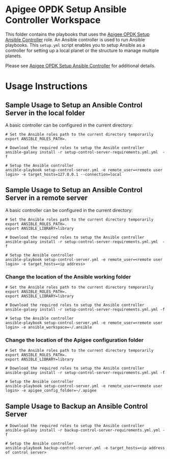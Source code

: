 # Apigee OPDK Setup Ansible Controller Workspace

This folder contains the playbooks that uses the [Apigee OPDK Setup Ansible Controller](https://github.com/carlosfrias/apigee-opdk-setup-ansible-controller) 
role. An Ansible controller is used to run Ansible playbooks. This `setup.yml` script enables you to setup 
Ansible as a controller for setting up a local planet or the structure to manage multiple planets.

Please see [Apigee OPDK Setup Ansible Controller](https://github.com/carlosfrias/apigee-opdk-setup-ansible-controller) 
for additional details.

# Usage Instructions

## Sample Usage to Setup an Ansible Control Server in the local folder 

A basic controller can be configured in the current directory: 

    # Set the Ansible roles path to the current directory temporarily
    export ANSIBLE_ROLES_PATH=.
    
    # Download the required roles to setup the Ansible controller
    ansible-galaxy install -r setup-control-server-requirements.yml.yml  -f
    
    # Setup the Ansible controller
    ansible-playbook setup-control-server.yml -e remote_user=<remote user login> -e target_hosts=127.0.0.1 --connection=local

## Sample Usage to Setup an Ansible Control Server in a remote server 

A basic controller can be configured in the current directory: 

    # Set the Ansible roles path to the current directory temporarily
    export ANSIBLE_ROLES_PATH=.
    export ANSIBLE_LIBRARY=library
    
    # Download the required roles to setup the Ansible controller
    ansible-galaxy install -r setup-control-server-requirements.yml.yml  -f
    
    # Setup the Ansible controller
    ansible-playbook setup-control-server.yml -e remote_user=<remote user login> -e target_hosts=<ip address> 
    
### Change the location of the Ansible working folder
   
    # Set the Ansible roles path to the current directory temporarily
    export ANSIBLE_ROLES_PATH=.
    export ANSIBLE_LIBRARY=library
    
    # Download the required roles to setup the Ansible controller
    ansible-galaxy install -r setup-control-server-requirements.yml.yml -f
    
    # Setup the Ansible controller
    ansible-playbook setup-control-server.yml -e remote_user=<remote user login> -e ansible_workspace=~/.ansible
    
### Change the location of the Apigee configuration folder
   
    # Set the Ansible roles path to the current directory temporarily
    export ANSIBLE_ROLES_PATH=.
    export ANSIBLE_LIBRARY=library
    
    # Download the required roles to setup the Ansible controller
    ansible-galaxy install -r setup-control-server-requirements.yml.yml -f
    
    # Setup the Ansible controller
    ansible-playbook setup-control-server.yml -e remote_user=<remote user login> -e apigee_config_folder=~/.apigee
    
## Sample Usage to Backup an Ansible Control Server

    # Download the required roles to setup the Ansible controller
    ansible-galaxy install -r backup-control-server-requirements.yml.yml -f
    
    # Setup the Ansible controller
    ansible-playbook backup-control-server.yml -e target_hosts=<ip address of control server>
    
   


